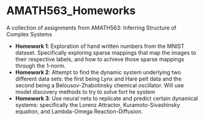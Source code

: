 # AMATH563_Homeworks
A collection of assignments from AMATH563: Inferring Structure of Complex Systems

* **Homework 1**: Exploration of hand written numbers from the MNIST dataset. Specifically exploring
sparse mappings that map the images to their respective labels, and how to achieve those
sparse mappings through the 1-norm.
* **Homework 2**: Attempt to find the dynamic system underlying two different data sets: the first being Lynx and Hare pelt data and the second being a Belousov-Zhabotinsky chemical oscillator. Will use model discovery methods to try to solve fort he system
* **Homework 3**: Use neural nets to replicate and predict certain dynamical systems: specifically the Lorenz Attractor, Kuramoto-Sivashinsky equation, and Lambda-Omega Reaction-Diffusion.
